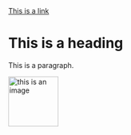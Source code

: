 <!DOCTYPE html>
<html>
<head>
  <title>HTML Elements Reference</title>
</head>
<body>
<a href="https://www.w3schools.com">This is a link</a>
<h1>This is a heading</h1>
<p>This is a paragraph.</p>
<img
  class="fit-picture"
  src="/shared-assets/images/examples/grapefruit-slice.jpg"
  alt="this is an image" width = "100" height = "100" />

</body>
</html>
